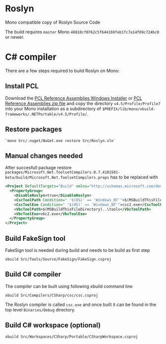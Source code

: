 Roslyn
======

Mono compatible copy of Roslyn Source Code

The build requires `master` Mono
`40810cf0762c5f644169feb1fc7a14f09c724bc0` or newer.

C# compiler
============

There are a few steps required to build Roslyn on Mono:

## Install PCL

Download the
[PCL Reference Assemblies Windows Installer](http://www.microsoft.com/en-us/download/details.aspx?id=40727) or [PCL Reference Assemblies zip file](http://storage.bos.xamarin.com/bot-provisioning/PortableReferenceAssemblies-2014-04-14.zip)
and copy the directory `v4.5/Profile/Profile7` into your Mono
installation as a subdirectory of
`$PREFIX/lib/mono/xbuild-frameworks/.NETPortable/v4.5/Profile/`.

## Restore packages

	`mono Src/.nuget/NuGet.exe restore Src/Roslyn.sln`

## Manual changes needed

After succesfull package restore
`packages/Microsoft.Net.ToolsetCompilers.0.7.4101501-beta/build/Microsoft.Net.ToolsetCompilers.props`
has to be replaced with

```xml
<Project DefaultTargets="Build" xmlns="http://schemas.microsoft.com/developer/msbuild/2003">
  <PropertyGroup>
    <DisableRoslyn>true</DisableRoslyn>
    <CscToolPath Condition=" '$(OS)' == 'Windows_NT'">$(MSBuildThisFileDirectory)..\tools</CscToolPath>
    <CscToolExe Condition=" '$(OS)' == 'Windows_NT'">csc2.exe</CscToolExe>
    <VbcToolPath>$(MSBuildThisFileDirectory)..\tools</VbcToolPath>
    <VbcToolExe>vbc2.exe</VbcToolExe>
  </PropertyGroup>
</Project>
```

## Build FakeSign tool

FakeSign tool is needed during build and needs to be build as first step

    xbuild Src/Tools/Source/FakeSign/FakeSign.csproj

## Build C# compiler

The compiler can be built using following xbuild command line 

    xbuild Src/Compilers/CSharp/csc/csc.csproj

The Roslyn compiler is called `csc.exe` and once built it can be found in
the top level `Binaries/Debug` directory.

## Build C# workspace (optional)

    xbuild Src/Workspaces/CSharp/Portable/CSharpWorkspace.csproj
